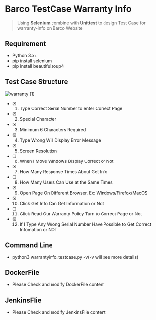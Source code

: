 # Barco TestCase Warranty Info
> Using **Selenium** combine with **Unittest** to design Test Case for warranty-info on Barco Website


## Requirement
* Python 3.x+
* pip install selenium
* pip install beautifulsoup4

## Test Case Structure
![warranty (1)](https://user-images.githubusercontent.com/61812113/126738730-46be7845-1971-4bb8-90b1-2af802ab6e23.jpg)

- [x] 1. Type Correct Serial Number to enter Correct Page
- [x] 2. Special Character
- [x] 3. Minimum 6 Characters Required
- [x] 4. Type Wrong Will Display Error Message
- [x] 5. Screen Resolution
- [ ] 6. When I Move Windows Display Correct or Not
- [x] 7. How Many Response Times About Get Info
- [ ] 8. How Many Users Can Use at the Same Times
- [x] 9. Open Page On Different Browser. Ex: Windows/Firefox/MacOS
- [x] 10. Click Get Info Can Get Information or Not
- [ ] 11. Click Read Our Warranty Policy Turn to Correct Page or Not
- [x] 12. If I Type Any Wrong Serial Number Have Possible to Get Correct Infomation or NOT 

## Command Line
* python3 <directory> warrantyinfo_testcase.py -v(-v will see more details)
  
## DockerFile
* Please Check and modify DockerFile content
  
## JenkinsFlie
* Please Check and modify JenkinsFlie content 
  
